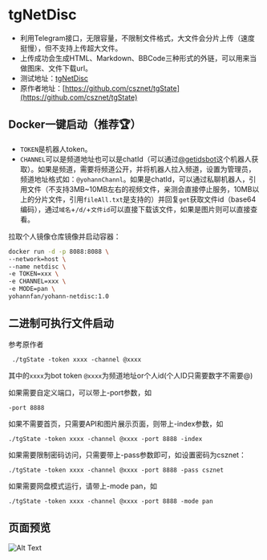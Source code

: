 # tgNetDisc
- 利用Telegram接口，无限容量，不限制文件格式，大文件会分片上传（速度挺慢），但不支持上传超大文件。
- 上传成功会生成HTML、Markdown、BBCode三种形式的外链，可以用来当做图床、文件下载url。
- 测试地址：[tgNetDisc](https://yo.yohann.buzz/netdisc)
- 原作者地址：[https://github.com/csznet/tgState](https://github.com/csznet/tgState)

## Docker一键启动（推荐🏆）
- `TOKEN`是机器人token。
- `CHANNEL`可以是频道地址也可以是chatId（可以通过[@getidsbot](https://t.me/getidsbot)这个机器人获取）。如果是频道，需要将频道公开，并将机器人拉入频道，设置为管理员，频道地址格式如：`@yohannChannl`。如果是chatId，可以通过私聊机器人，引用文件（不支持3MB~10MB左右的视频文件，亲测会直接停止服务，10MB以上的分片文件，引用`fileAll.txt`是支持的）并回复`get`获取文件id（base64编码），通过`域名`+`/d/`+`文件id`可以直接下载该文件，如果是图片则可以直接查看。

拉取个人镜像仓库镜像并启动容器：

```bash
docker run -d -p 8088:8088 \
--network=host \
--name netdisc \
-e TOKEN=xxx \
-e CHANNEL=xxx \
-e MODE=pan \
yohannfan/yohann-netdisc:1.0
```

## 二进制可执行文件启动
参考原作者
```
 ./tgState -token xxxx -channel @xxxx
```
其中的`xxxx`为bot token `@xxxx`为频道地址or个人id(个人ID只需要数字不需要@)

如果需要自定义端口，可以带上-port参数，如

```
-port 8888
```

如果不需要首页，只需要API和图片展示页面，则带上-index参数，如

```
./tgState -token xxxx -channel @xxxx -port 8888 -index
```

如果需要限制密码访问，只需要带上-pass参数即可，如设置密码为csznet：

```
./tgState -token xxxx -channel @xxxx -port 8888 -pass csznet
```

如果需要网盘模式运行，请带上-mode pan，如

```
./tgState -token xxxx -channel @xxxx -port 8888 -mode pan
```

## 页面预览
![Alt Text](https://yo.yohann.buzz/d/BQACAgUAAxkDAANDZUxa0bRG9KCFuKdO8GfMtXf4AeEAAuEKAAJg12FWkS1Xmkrd37QzBA)


